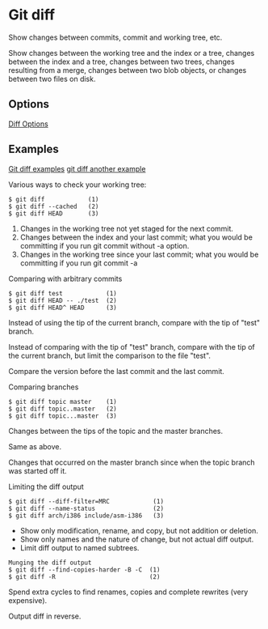 # Git diff

Show changes between commits, commit and working tree, etc.

Show changes between the working tree and the index or a tree, changes between the index and a tree, changes between two trees, changes resulting from a merge, changes between two blob objects, or changes between two files on disk.

## Options

[Diff Options](https://git-scm.com/docs/git-diff#_options)

## Examples

[Git diff examples](https://git-scm.com/docs/git-diff#_examples)
[git diff another example](https://www.youtube.com/watch?v=PCVeuHe-Mik)

Various ways to check your working tree:

```
$ git diff            (1)
$ git diff --cached   (2)
$ git diff HEAD       (3)
```

1. Changes in the working tree not yet staged for the next commit.
2. Changes between the index and your last commit; what you would be committing if you run git commit without -a option.
3. Changes in the working tree since your last commit; what you would be committing if you run git commit -a

Comparing with arbitrary commits

```
$ git diff test            (1)
$ git diff HEAD -- ./test  (2)
$ git diff HEAD^ HEAD      (3)
```

Instead of using the tip of the current branch, compare with the tip of "test" branch.

Instead of comparing with the tip of "test" branch, compare with the tip of the current branch, but limit the comparison to the file "test".

Compare the version before the last commit and the last commit.

Comparing branches

```
$ git diff topic master    (1)
$ git diff topic..master   (2)
$ git diff topic...master  (3)
```

Changes between the tips of the topic and the master branches.

Same as above.

Changes that occurred on the master branch since when the topic branch was started off it.

Limiting the diff output

```
$ git diff --diff-filter=MRC            (1)
$ git diff --name-status                (2)
$ git diff arch/i386 include/asm-i386   (3)
```

- Show only modification, rename, and copy, but not addition or deletion.
- Show only names and the nature of change, but not actual diff output.
- Limit diff output to named subtrees.

```
Munging the diff output
$ git diff --find-copies-harder -B -C  (1)
$ git diff -R                          (2)
```

Spend extra cycles to find renames, copies and complete rewrites (very expensive).

Output diff in reverse.
